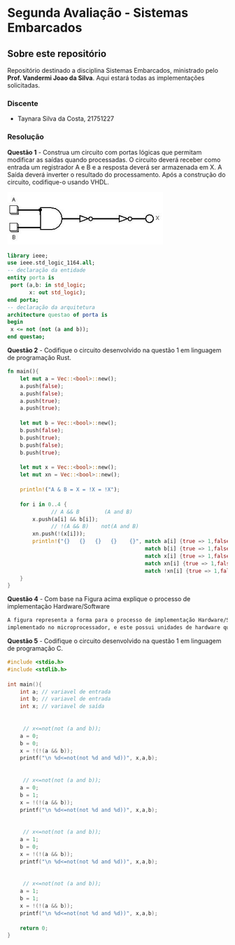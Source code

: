 # Segunda Avaliação - Sistemas Embarcados
## Sobre este repositório

Repositório destinado a disciplina Sistemas Embarcados, ministrado pelo **Prof. Vandermi Joao da Silva**.
Aqui estará todas as implementações solicitadas.


### Discente

- Taynara Silva da Costa, 21751227

### Resolução
**Questão 1** -
Construa um circuito com portas lógicas que permitam modificar as saídas quando processadas.
O circuito deverá receber como entrada um registrador A e B e a resposta deverá ser armazenada em X. 
A Saída deverá inverter o resultado do processamento. Após a construção do circuito, codifique-o usando VHDL.

![circuito](https://github.com/taynara-yt/AV2-Embarcados/blob/main/circuito.jpg?raw=true)

~~~VHDL
library ieee;
use ieee.std_logic_1164.all;
-- declaração da entidade
entity porta is
 port (a,b: in std_logic;
       x: out std_logic);
end porta;
-- declaração da arquitetura
architecture questao of porta is
begin
 x <= not (not (a and b));  
end questao;


~~~

**Questão 2** -
Codifique o circuito desenvolvido na questão 1 em linguagem de programação Rust.

~~~rust
fn main(){    
    let mut a = Vec::<bool>::new();
    a.push(false);
    a.push(false);
    a.push(true);
    a.push(true);
    
    let mut b = Vec::<bool>::new();
    b.push(false);
    b.push(true);
    b.push(false);
    b.push(true);
    
    let mut x = Vec::<bool>::new();
    let mut xn = Vec::<bool>::new();
    
    println!("A & B = X = !X = !X");
    
    for i in 0..4 {
              // A && B        (A and B)
        x.push(a[i] && b[i]); 
              // !(A && B)    not(A and B)
        xn.push(!(x[i]));     
        println!("{}   {}   {}   {}    {}", match a[i] {true => 1,false => 0}, 
                                            match b[i] {true => 1,false => 0}, 
                                            match x[i] {true => 1,false => 0}, 
                                            match xn[i] {true => 1,false => 0},
                                            match !xn[i] {true => 1,false => 0}); // !(!(A && B))    not(not(A and B))
    }
}
~~~

**Questão 4** -
Com base na Figura acima explique o processo de implementação Hardware/Software 
~~~txt
A figura representa a forma para o processo de implementação Hardware/Software, onde o código é
implementado no microprocessador, e este possui unidades de hardware que são circuitos específicos de uma placa.

~~~

**Questão 5** - Codifique o circuito desenvolvido na questão 1 em linguagem de programação C.
~~~c
#include <stdio.h>
#include <stdlib.h>

int main(){
    int a; // variavel de entrada
    int b; // variavel de entrada
    int x; // variavel de saída
	
	
     // x<=not(not (a and b));
	a = 0;
	b = 0;
	x = !(!(a && b));  
    printf("\n %d<=not(not %d and %d))", x,a,b);
	

     // x<=not(not (a and b));
	a = 0;
	b = 1;
	x = !(!(a && b));
    printf("\n %d<=not(not %d and %d))", x,a,b);


     // x<=not(not (a and b));
	a = 1;
	b = 0;
	x = !(!(a && b));
    printf("\n %d<=not(not %d and %d))", x,a,b);
		
        
     // x<=not(not (a and b));    
	a = 1;
	b = 1;
	x = !(!(a && b));
    printf("\n %d<=not(not %d and %d))", x,a,b);
	
	return 0;
}

~~~




